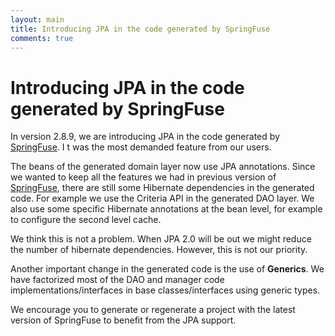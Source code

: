 ```yaml
---
layout: main
title: Introducing JPA in the code generated by SpringFuse
comments: true
---
```


# Introducing JPA in the code generated by SpringFuse

In version 2.8.9, we are introducing JPA in the code generated by <a href="http://www.springfuse.com">SpringFuse</a>. I
t was the most demanded feature from our users.

The beans of the generated domain layer now use JPA annotations. 
Since we wanted to keep all the features we had in previous version of <a href="http://www.springfuse.com">SpringFuse</a>, 
there are still some Hibernate dependencies in the generated code. For example we use the Criteria API in the generated DAO layer. 
We also use some specific Hibernate annotations at the bean level, for example to configure the second level cache.

We think this is not a problem. When JPA 2.0 will be out we might reduce the number of hibernate dependencies. 
However, this is not our priority.

Another important change in the generated code is the use of <b>Generics</b>. 
We have factorized most of the DAO and manager code implementations/interfaces in base classes/interfaces using generic types.

We encourage you to generate or regenerate a project with the latest version of SpringFuse to benefit from the JPA support.